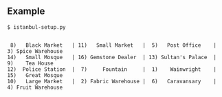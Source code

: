 Example
-------

    $ istanbul-setup.py


     8)   Black Market   | 11)   Small Market   |  5)   Post Office    |  3) Spice Warehouse
    14)   Small Mosque   | 16) Gemstone Dealer  | 13) Sultan's Palace  |  9)    Tea House
    12)  Police Station  |  7)     Fountain     |  1)    Wainwright    | 15)   Great Mosque
    10)   Large Market   |  2) Fabric Warehouse |  6)   Caravansary    |  4) Fruit Warehouse